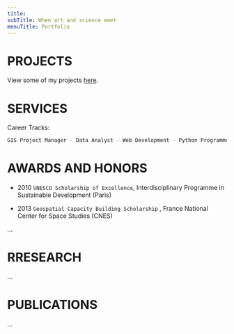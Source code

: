 ```yaml
---
title: 
subTitle: When art and science meet
menuTitle: Portfolio
---
```


# PROJECTS

View some of my projects <a href="https://boregatsbytest.gtsb.io/" target="_blank">here</a>.

# SERVICES

Career Tracks:

```javascript
GIS Project Manager - Data Analyst - Web Development - Python Programmer - Environment Modelling and Analysis
```

# AWARDS AND HONORS

- 2010 `UNESCO Scholarship of Excellence`, Interdisciplinary Programme in Sustainable Development (Paris)

- 2013 `Geospatial Capacity Building Scholarship` , France National Center for Space Studies (CNES)

...

# RRESEARCH

...

# PUBLICATIONS

...
